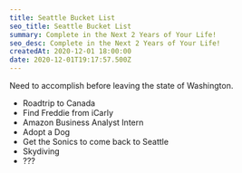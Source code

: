 ```yaml
---
title: Seattle Bucket List
seo_title: Seattle Bucket List
summary: Complete in the Next 2 Years of Your Life!
seo_desc: Complete in the Next 2 Years of Your Life!
createdAt: 2020-12-01 18:00:00
date: 2020-12-01T19:17:57.500Z
---
```

Need to accomplish before leaving the state of Washington.


- Roadtrip to Canada
- Find Freddie from iCarly
- Amazon Business Analyst Intern
- Adopt a Dog
- Get the Sonics to come back to Seattle
- Skydiving
- ???
